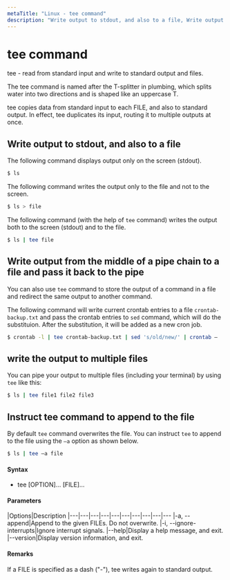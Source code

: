 ```yaml
---
metaTitle: "Linux - tee command"
description: "Write output to stdout, and also to a file, Write output from the middle of a pipe chain to a file and pass it back to the pipe, write the output to multiple files, Instruct tee command to append to the file"
---
```


# tee command


tee - read from standard input and write to standard output and files.

The tee command is named after the T-splitter in plumbing, which splits water into two directions and is shaped like an uppercase T.

tee copies data from standard input to each FILE, and also to standard output. In effect, tee duplicates its input, routing it to multiple outputs at once.



## Write output to stdout, and also to a file


The following command displays output only on the screen (stdout).

```bash
$ ls 

```

The following command writes the output only to the file and not to the screen.

```bash
$ ls > file

```

The following command (with the help of `tee` command) writes the output both to the screen (stdout) and to the file.

```bash
$ ls | tee file

```



## Write output from the middle of a pipe chain to a file and pass it back to the pipe


You can also use `tee` command to store the output of a command in a file and redirect the same output to another command.

The following command will write current crontab entries to a file `crontab-backup.txt` and pass the crontab entries to `sed` command, which will do the substituion. After the substitution, it will be added as a new cron job.

```bash
$ crontab -l | tee crontab-backup.txt | sed 's/old/new/' | crontab –

```



## write the output to multiple files


You can pipe your output to multiple files (including your terminal) by using `tee` like this:

```bash
$ ls | tee file1 file2 file3

```



## Instruct tee command to append to the file


By default `tee` command overwrites the file. You can instruct `tee` to append to the file using the `–a` option as shown below.

```bash
$ ls | tee –a file

```



#### Syntax


- tee [OPTION]... [FILE]...



#### Parameters


|Options|Description
|---|---|---|---|---|---|---|---|---|---
|-a, --append|Append to the given FILEs. Do not overwrite.
|-i, --ignore-interrupts|Ignore interrupt signals.
|--help|Display a help message, and exit.
|--version|Display version information, and exit.



#### Remarks


If a FILE is specified as a dash ("-"), tee writes again to standard output.

